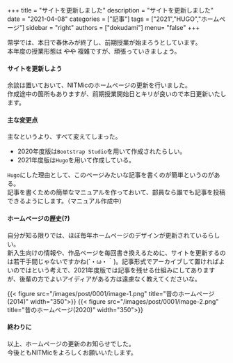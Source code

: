 +++
title = "サイトを更新しました"
description = "サイトを更新しました"
date = "2021-04-08"
categories = ["記事"]
tags = ["2021","HUGO","ホームページ"]
sidebar = "right"
authors = ["dokudami"]
menu= "false"
+++

幣学では、本日で春休みが終了し、前期授業が始まろうとしています。  
本年度の授業形態は ~~やや~~ 複雑ですが、頑張っていきましょう。

#### サイトを更新しよう

余談は置いておいて、NITMicのホームページの更新を行いました。  
作成途中の箇所もありますが、前期授業開始日とキリが良いので本日更新いたします。

#### 主な変更点

主なというより、すべて変えてしまった。  

* 2020年度版は`Bootstrap Studio`を用いて作成されたらしい。  
* 2021年度版は`Hugo`を用いて作成している。

`Hugo`にした理由として、このページみたいな記事を書くのが簡単というのがある。  
記事を書くための簡単なマニュアルを作っておいて、部員なら誰でも記事を投稿できるようにします。（マニュアル作成中）

#### ホームページの歴史(?)

自分が知る限りでは、ほぼ毎年ホームページのデザインが更新されているらしい。  
新入生向けの情報や、作品ページを毎回書き換えるために、サイトを更新するのは若干手間じゃないですかね(´・ω・｀)。記事形式でアーカイブして置ければよいのではという考えで、2021年度版では記事を残せる仕組みにしてありますが、後輩の方でよいアイディアがある方は遠慮なく教えてくださいな。

{{< figure src="/images/post/0001/image-1.png" title="昔のホームページ(2014)" width="350">}}
{{< figure src="/images/post/0001/image-2.png" title="昔のホームページ(2020)" width="350">}}
#### 終わりに
以上、ホームページの更新のお知らせでした。  
今後ともNITMicをよろしくお願いいたします。

